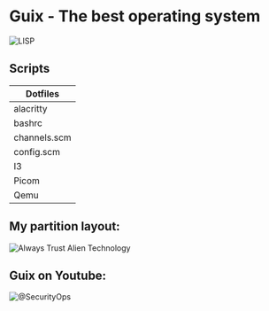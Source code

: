 # Guix - The best operating system
<img src="https://luis-felipe.gitlab.io/media/badges/gnu-guile-made.svg" alt="LISP" href="https://www.gnu.org/software/guile/" >

## Scripts
|     Dotfiles   | 
|----------------|
|  alacritty     |
|  bashrc        |
|  channels.scm  |
|  config.scm    |
|  I3            |
|  Picom         |
|  Qemu          |

## My partition layout:
<img src="https://i.ibb.co/QMP7tH4/GUIX-AVERAGE-USER.png" alt="Always Trust Alien Technology">

## Guix on Youtube:
<img src="https://i.ibb.co/XJm5g7F/mpv-shot0001.jpg" alt="@SecurityOps" href="https://youtube.com/@securityops">
